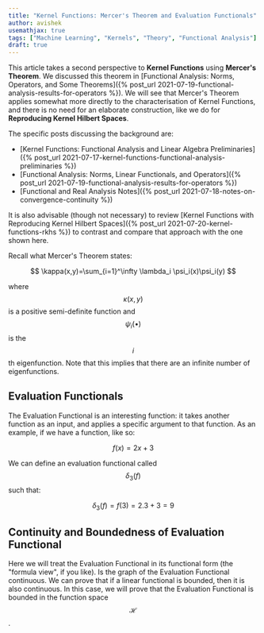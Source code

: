 ```yaml
---
title: "Kernel Functions: Mercer's Theorem and Evaluation Functionals"
author: avishek
usemathjax: true
tags: ["Machine Learning", "Kernels", "Theory", "Functional Analysis"]
draft: true
---
```

This article takes a second perspective to **Kernel Functions** using **Mercer's Theorem**. We discussed this theorem in [Functional Analysis: Norms, Operators, and Some Theorems]({% post_url 2021-07-19-functional-analysis-results-for-operators %}). We will see that Mercer's Theorem applies somewhat more directly to the characterisation of Kernel Functions, and there is no need for an elaborate construction, like we do for **Reproducing Kernel Hilbert Spaces**.

The specific posts discussing the background are:

- [Kernel Functions: Functional Analysis and Linear Algebra Preliminaries]({% post_url 2021-07-17-kernel-functions-functional-analysis-preliminaries %})
- [Functional Analysis: Norms, Linear Functionals, and Operators]({% post_url 2021-07-19-functional-analysis-results-for-operators %})
- [Functional and Real Analysis Notes]({% post_url 2021-07-18-notes-on-convergence-continuity %})

It is also advisable (though not necessary) to review [Kernel Functions with Reproducing Kernel Hilbert Spaces]({% post_url 2021-07-20-kernel-functions-rkhs %}) to contrast and compare that approach with the one shown here.

Recall what Mercer's Theorem states:

$$
\kappa(x,y)=\sum_{i=1}^\infty \lambda_i \psi_i(x)\psi_i(y)
$$

where $$\kappa(x,y)$$ is a positive semi-definite function and $$\psi_i(\bullet)$$ is the $$i$$th eigenfunction. Note that this implies that there are an infinite number of eigenfunctions.

## Evaluation Functionals

The Evaluation Functional is an interesting function: it takes another function as an input, and applies a specific argument to that function. As an example, if we have a function, like so:

$$
f(x)=2x+3
$$

We can define an evaluation functional called $$\delta_3(f)$$ such that:

$$
\delta_3(f)=f(3)=2.3+3=9
$$

## Continuity and Boundedness of Evaluation Functional
Here we will treat the Evaluation Functional in its functional form (the "formula view", if you like). Is the graph of the Evaluation Functional continuous. We can prove that if a linear functional is bounded, then it is also continuous. In this case, we will prove that the Evaluation Functional is bounded in the function space $$\mathcal{H}$$.
